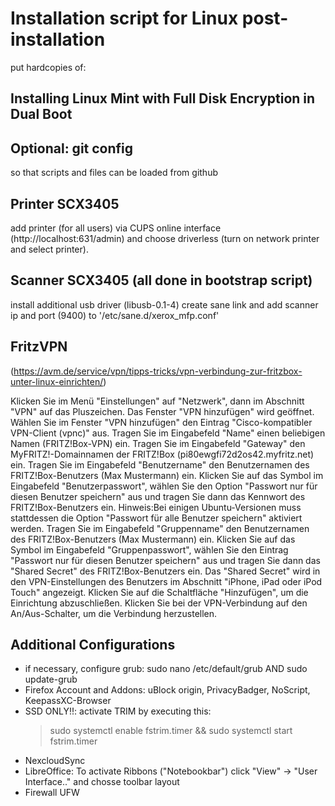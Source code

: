 # Installation script for Linux post-installation

put hardcopies of:

## Installing Linux Mint with Full Disk Encryption in Dual Boot

## Optional: git config 
so that scripts and files can be loaded from github

## Printer SCX3405
add printer (for all users) via CUPS online interface (http://localhost:631/admin) and choose driverless (turn on network printer and select printer).

## Scanner SCX3405 (all done in bootstrap script)
install additional usb driver (libusb-0.1-4)
create sane link and add scanner ip and port (9400) to '/etc/sane.d/xerox_mfp.conf'

## FritzVPN
(https://avm.de/service/vpn/tipps-tricks/vpn-verbindung-zur-fritzbox-unter-linux-einrichten/)

Klicken Sie im Menü "Einstellungen" auf "Netzwerk", dann im Abschnitt "VPN" auf das Pluszeichen. Das Fenster "VPN hinzufügen" wird geöffnet.
Wählen Sie im Fenster "VPN hinzufügen" den Eintrag "Cisco-kompatibler VPN-Client (vpnc)" aus.
Tragen Sie im Eingabefeld "Name" einen beliebigen Namen (FRITZ!Box-VPN) ein.
Tragen Sie im Eingabefeld "Gateway" den MyFRITZ!-Domainnamen der FRITZ!Box (pi80ewgfi72d2os42.myfritz.net) ein.
Tragen Sie im Eingabefeld "Benutzername" den Benutzernamen des FRITZ!Box-Benutzers (Max Mustermann) ein.
Klicken Sie auf das Symbol im Eingabefeld "Benutzerpasswort", wählen Sie den Option "Passwort nur für diesen Benutzer speichern" aus und tragen Sie dann das Kennwort des FRITZ!Box-Benutzers ein. Hinweis:Bei einigen Ubuntu-Versionen muss stattdessen die Option "Passwort für alle Benutzer speichern" aktiviert werden.
Tragen Sie im Eingabefeld "Gruppenname" den Benutzernamen des FRITZ!Box-Benutzers (Max Mustermann) ein.
Klicken Sie auf das Symbol im Eingabefeld "Gruppenpasswort", wählen Sie den Eintrag "Passwort nur für diesen Benutzer speichern" aus und tragen Sie dann das "Shared Secret" des FRITZ!Box-Benutzers ein. Das "Shared Secret" wird in den VPN-Einstellungen des Benutzers im Abschnitt "iPhone, iPad oder iPod Touch" angezeigt.
Klicken Sie auf die Schaltfläche "Hinzufügen", um die Einrichtung abzuschließen.
Klicken Sie bei der VPN-Verbindung auf den An/Aus-Schalter, um die Verbindung herzustellen.

## Additional Configurations
- if necessary, configure grub: sudo nano /etc/default/grub AND sudo update-grub
- Firefox Account and Addons: uBlock origin, PrivacyBadger, NoScript, KeepassXC-Browser
- SSD ONLY!!: activate TRIM by executing this: 
  > sudo systemctl enable fstrim.timer && sudo systemctl start fstrim.timer
- NexcloudSync
- LibreOffice: To activate Ribbons ("Notebookbar") click "View" -> "User Interface.." and chosse toolbar layout
- Firewall UFW

